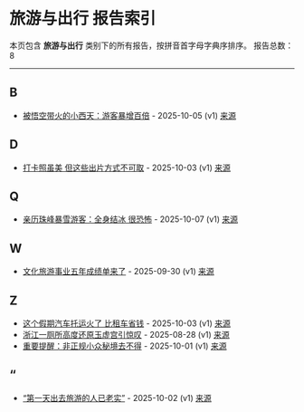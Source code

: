# 旅游与出行 报告索引

本页包含 **旅游与出行** 类别下的所有报告，按拼音首字母字典序排序。
报告总数：8

---

## B

- [被悟空带火的小西天：游客暴增百倍](bei-wu-kong-dai-huo-de-xiao-xi-tian-you-ke-bao-zeng-bai-bei-2025-10-05--v1.md) - 2025-10-05 (v1) [来源](https://www.baidu.com/s?wd=%E8%A2%AB%E6%82%9F%E7%A9%BA%E5%B8%A6%E7%81%AB%E7%9A%84%E5%B0%8F%E8%A5%BF%E5%A4%A9%EF%BC%9A%E6%B8%B8%E5%AE%A2%E6%9A%B4%E5%A2%9E%E7%99%BE%E5%80%8D&sa=fyb_news&rsv_dl=fyb_news)

## D

- [打卡照虽美 但这些出片方式不可取](da-qia-zhao-sui-mei-dan-zhe-xie-chu-pian-fang-shi-bu-ke-qu-2025-10-03--v1.md) - 2025-10-03 (v1) [来源](https://www.baidu.com/s?wd=%E6%89%B9%E5%8D%A1%E7%85%A7%E8%99%BD%E7%BE%8E+%E4%BD%86%E8%BF%99%E4%BA%9B%E5%87%BA%E7%89%87%E6%96%B9%E5%BC%8F%E4%B8%8D%E5%8F%AF%E5%8F%96&sa=fyb_news&rsv_dl=fyb_news)

## Q

- [亲历珠峰暴雪游客：全身结冰 很恐怖](qin-li-zhu-feng-bao-xue-you-ke-quan-shen-jie-bing-hen-kong-bu-2025-10-07--v1.md) - 2025-10-07 (v1) [来源](https://www.baidu.com/s?wd=%E4%BA%B2%E5%8E%86%E7%8F%A0%E5%B3%B0%E6%9A%B4%E9%9B%AA%E6%B8%B8%E5%AE%A2%EF%BC%9A%E5%85%A8%E8%BA%AB%E7%BB%93%E5%86%B0+%E5%BE%88%E6%81%90%E6%80%96&sa=fyb_news&rsv_dl=fyb_news)

## W

- [文化旅游事业五年成绩单来了](wen-hua-lu-you-shi-ye-wu-nian-cheng-ji-dan-lai-liao-2025-09-30--v1.md) - 2025-09-30 (v1) [来源](https://www.baidu.com/s?wd=%E6%96%87%E5%8C%96%E6%97%85%E6%B8%B8%E4%BA%8B%E4%B8%81%E4%BA%94%E5%B9%B4%E6%88%90%E7%BB%A9%E5%8D%95%E6%9D%A5%E4%BA%86&sa=fyb_news&rsv_dl=fyb_news)

## Z

- [这个假期汽车托运火了 比租车省钱](zhe-ge-jia-qi-qi-che-tuo-yun-huo-liao-bi-zu-che-sheng-qian-2025-10-03--v1.md) - 2025-10-03 (v1) [来源](https://www.baidu.com/s?wd=%E8%BF%99%E4%B8%AA%E5%81%87%E6%9C%9F%E6%B1%BD%E8%BD%A6%E6%89%98%E8%BF%90%E7%81%AB%E4%BA%86+%E6%AF%94%E7%A7%9F%E8%BD%A6%E7%9C%81%E9%92%B1&sa=fyb_news&rsv_dl=fyb_news)
- [浙江一厕所高度还原玉虚宫引惊叹](zhe-jiang-yi-ce-suo-gao-du-huan-yuan-yu-xu-gong-yin-liang-tan-2025-08-28--v1.md) - 2025-08-28 (v1) [来源](https://www.baidu.com/s?wd=%E6%B5%99%E6%B1%9F%E4%B8%80%E5%8E%95%E6%89%80%E9%AB%98%E5%BA%A6%E8%BF%98%E5%8E%9F%E7%8E%89%E8%99%9A%E5%AE%AB%E5%BC%95%E6%83%8A%E5%8F%B9&sa=fyb_news&rsv_dl=fyb_news)
- [重要提醒：非正规小众秘境去不得](zhong-yao-ti-xing-fei-zheng-gui-xiao-zhong-mi-jing-qu-bu-de-2025-10-01--v1.md) - 2025-10-01 (v1) [来源](https://www.baidu.com/s?wd=%E9%87%8D%E8%A6%81%E6%8F%90%E9%86%92%EF%BC%9A%E9%9D%9E%E6%AD%A3%E8%A7%84%E5%B0%8F%E4%BC%97%E7%A7%98%E5%A2%83%E5%8E%BB%E4%B8%8D%E5%BE%97&sa=fyb_news&rsv_dl=fyb_news)

## “

- [“第一天出去旅游的人已老实”](di-yi-tian-chu-qu-lu-you-de-ren-yi-lao-shi-2025-10-02--v1.md) - 2025-10-02 (v1) [来源](https://www.baidu.com/s?wd=%E2%80%9C%E7%AC%AC%E4%B8%80%E5%A4%A9%E5%87%BA%E5%8E%BB%E6%97%85%E6%B8%B8%E7%9A%84%E4%BA%BA%E5%B7%B2%E8%80%81%E5%AE%9E%E2%80%9D&sa=fyb_news&rsv_dl=fyb_news)
